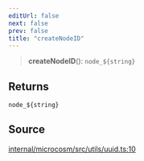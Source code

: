```yaml
---
editUrl: false
next: false
prev: false
title: "createNodeID"
---
```


> **createNodeID**(): ```node_${string}```

## Returns

```node_${string}```

## Source

[internal/microcosm/src/utils/uuid.ts:10](https://github.com/nodenogg-in/alpha-p2p/blob/fd5f5c9/internal/microcosm/src/utils/uuid.ts#L10)
